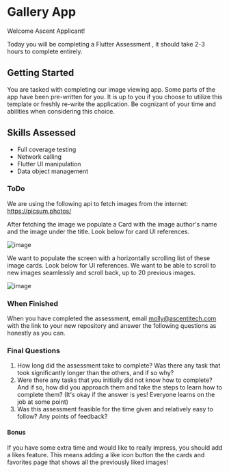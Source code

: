 # Gallery App
Welcome Ascent Applicant!

Today you will be completing a Flutter Assessment , it should take 2-3 hours to complete entirely.

## Getting Started
You are tasked with completing our image viewing app. Some parts of the app have been pre-written for you. It is up to you if you choose to utilize this template or freshly re-write the application.
Be cognizant of your time and abilities when considering this choice.

## Skills Assessed
- Full coverage testing
- Network calling
- Flutter UI manipulation
- Data object management

### ToDo

We are using the following api to fetch images from the internet: https://picsum.photos/

After fetching the image we populate a Card with the image author's name and the image under the title. Look below for card UI references.

![image](https://github.com/Dgolme1/flutter_app_gallery/assets/82067568/4f10eff1-adca-44e9-b121-34ddeb37aa43)


We want to populate the screen with a horizontally scrolling list of these image cards. Look below for UI references.
We want to be able to scroll to new images seamlessly and scroll back, up to 20 previous images. 

![image](https://github.com/Dgolme1/flutter_app_gallery/assets/82067568/13388c6c-40cc-4880-a79d-0e3556ef29dc)


### When Finished
When you have completed the assessment, email molly@ascentitech.com with the link to your new repository and answer the following questions as honestly as you can.

### Final Questions
1) How long did the assessment take to complete? Was there any task that took significantly longer than the others, and if so why?
2) Were there any tasks that you initially did not know how to complete? And if so, how did you approach them and take the steps to learn how to complete them? (It's okay if the answer is yes! Everyone learns on the job at some point)
3) Was this assessment feasible for the time given and relatively easy to follow? Any points of feedback?


#### Bonus
If you have some extra time and would like to really impress, you should add a likes feature. This means adding a like icon button the the cards and favorites page that shows all the previously liked images!

